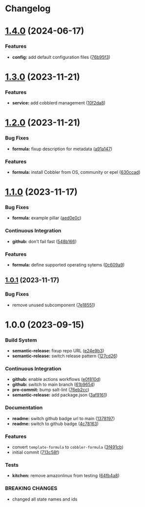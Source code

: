 # Changelog

# [1.4.0](https://github.com/cobbler/cobbler-formula/compare/v1.3.0...v1.4.0) (2024-06-17)


### Features

* **config:** add default configuration files ([76b95f3](https://github.com/cobbler/cobbler-formula/commit/76b95f36990d5ff2b073c790d77e979b8770ff68))

# [1.3.0](https://github.com/cobbler/cobbler-formula/compare/v1.2.0...v1.3.0) (2023-11-21)


### Features

* **service:** add cobblerd management ([10f2da8](https://github.com/cobbler/cobbler-formula/commit/10f2da8c6dada2de4106386d11348b78130fa734))

# [1.2.0](https://github.com/cobbler/cobbler-formula/compare/v1.1.0...v1.2.0) (2023-11-21)


### Bug Fixes

* **formula:** fixup description for metadata ([a91a147](https://github.com/cobbler/cobbler-formula/commit/a91a147b1d02f527419ebb33a9a5c6b179da3976))


### Features

* **formula:** install Cobbler from OS, community or epel ([630ccad](https://github.com/cobbler/cobbler-formula/commit/630ccad104ae0c25131f81353176648bc5d2c483))

# [1.1.0](https://github.com/cobbler/cobbler-formula/compare/v1.0.1...v1.1.0) (2023-11-17)


### Bug Fixes

* **formula:** example pillar ([aed0e0c](https://github.com/cobbler/cobbler-formula/commit/aed0e0cba924413f803475d0733fdfa56dbea8d6))


### Continuous Integration

* **github:** don't fail fast ([548b166](https://github.com/cobbler/cobbler-formula/commit/548b1667d23a58f63bb1aa172c299c2c3c660e95))


### Features

* **formula:** define supported operating sytems ([0c609a9](https://github.com/cobbler/cobbler-formula/commit/0c609a979f1934d153afbe4894a764059923f385))

## [1.0.1](https://github.com/cobbler/cobbler-formula/compare/v1.0.0...v1.0.1) (2023-11-17)


### Bug Fixes

* remove unused subcomponent ([7e18551](https://github.com/cobbler/cobbler-formula/commit/7e185518fb29972092b221e2d6322b095d682ff1))

# 1.0.0 (2023-09-15)


### Build System

* **semantic-release:** fixup repo URL ([e24e9b3](https://github.com/cobbler/cobbler-formula/commit/e24e9b3ebd5c8aa50e3a1c165143058abb5c6360))
* **semantic-release:** switch release pattern ([127cd26](https://github.com/cobbler/cobbler-formula/commit/127cd26ac90a84dad5b08aafdc3032c0875d07b9))


### Continuous Integration

* **github:** enable actions workflows ([e0f810d](https://github.com/cobbler/cobbler-formula/commit/e0f810d7e2c598bd394aae627c8951f59fd28af7))
* **github:** switch to main branch ([61b9654](https://github.com/cobbler/cobbler-formula/commit/61b9654b8b5519cc0262ccf8dda8a11900746677))
* **pre-commit:** bump salt-lint ([76eb2cc](https://github.com/cobbler/cobbler-formula/commit/76eb2cc15c61938d9c827e275b58e2a63388b0f5))
* **semantic-release:** add package.json ([3af9161](https://github.com/cobbler/cobbler-formula/commit/3af91615c6d6798cc958ba7101a2ccd7a9a391c1))


### Documentation

* **readme:** switch github badge url to main ([1378197](https://github.com/cobbler/cobbler-formula/commit/1378197b9b3651af5cce8190372c568a5a86e5a5))
* **readme:** switch to github badge ([4c78163](https://github.com/cobbler/cobbler-formula/commit/4c78163fef16236a635f8131ed9ebd0e6f9671bd))


### Features

* convert `template-formula` to `cobbler-formula` ([3f491cb](https://github.com/cobbler/cobbler-formula/commit/3f491cbb29c0c2027984bfc26762d16db53c31a5))
* initial commit ([713c58f](https://github.com/cobbler/cobbler-formula/commit/713c58f11f6742eff0baed7f4cb4d23221f2d834))


### Tests

* **kitchen:** remove amazonlinux from testing ([64fb4a8](https://github.com/cobbler/cobbler-formula/commit/64fb4a8fb860b997f0634ee5d31d5a8d9b016e5a))


### BREAKING CHANGES

* changed all state names and ids
